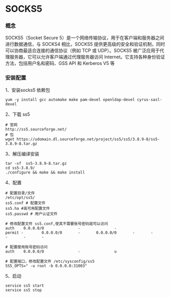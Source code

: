 # SOCKS5

### 概念

SOCKS5（Socket Secure 5）是一个网络传输协议，用于在客户端和服务器之间进行数据通信，与 SOCKS4 相比，SOCKS5 提供更高级的安全和验证机制，同时可以协商最适合连接的通信协议（例如 TCP 或 UDP）。SOCKS5 被广泛应用于代理服务器，它可以允许客户端通过代理服务器访问 Internet。它支持各种身份验证方法，包括用户名和密码、GSS API 和 Kerberos V5 等

### 安装配置

1、安装socks5 依赖包

```
yum -y install gcc automake make pam-devel openldap-devel cyrus-sasl-devel
```

2、下载 ss5

```
# 官网
http://ss5.sourceforge.net/
# 包
wget https://udomain.dl.sourceforge.net/project/ss5/ss5/3.8.9-8/ss5-3.8.9-8.tar.gz
```

3、解压编译安装

```
tar -xf  ss5-3.8.9-8.tar.gz
cd ss5-3.8.9/
./configure && make && make install
```

4、配置

```
# 配置目录/文件
/etc/opt/ss5/
ss5.conf # 配置文件
ss5.ha #高可用配置文件
ss5.passwd # 用户认证文件

# 修改配置文件 ss5.conf,使其不需要账号密码就可以访问
auth    0.0.0.0/0               -               -
permit -        0.0.0.0/0       -       0.0.0.0/0       -       -       -       -       -

# 配置使用账号密码访问
auth    0.0.0.0/0               -               u

# 配置端口，修改配置文件 /etc/sysconfig/ss5
SS5_OPTS=" -u root -b 0.0.0.0:31003"

```

5、启动

```
service ss5 start
service ss5 stop
```

